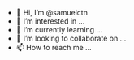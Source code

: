 - 👋 Hi, I’m @samuelctn
- 👀 I’m interested in ...
- 🌱 I’m currently learning ...
- 💞️ I’m looking to collaborate on ...
- 📫 How to reach me ...

<!---
samuelctn/samuelctn is a ✨ special ✨ repository because its `README.md` (this file) appears on your GitHub profile.
You can click the Preview link to take a look at your changes.
--->
